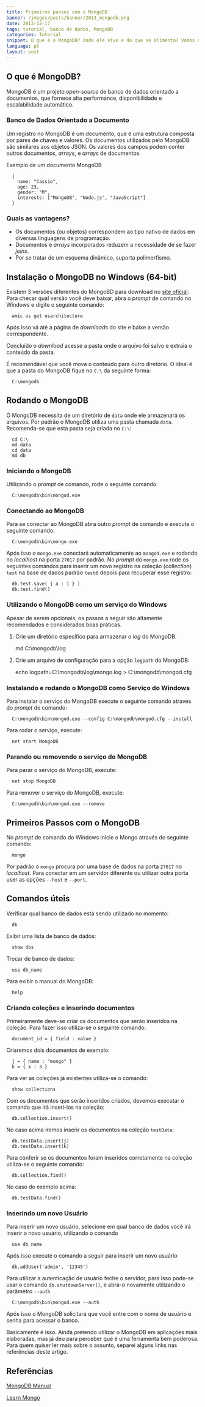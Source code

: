 ```yaml
---
title: Primeiros passos com o MongoDB
banner: /images/posts/banner/2013_mongodb.png
date: 2013-12-17
tags: tutorial, banco de dados, MongoDB
categories: Tutorial
snippet: O que é o MongoDB? Onde ele vive e do que se alimenta? Vamos descobrir tudo isso e muito mais agora!
language: pt
layout: post
---
```


## O que é MongoDB?

MongoDB é um projeto _open-source_ de banco de dados orientado a documentos, que fornece alta performance, disponibilidade e escalabilidade automático.

### Banco de Dados Orientado a Documento

Um registro no MongoDB é um documento, que é uma estrutura composta por pares de chaves e valores. Os documentos utilizados pelo MongoDB são similares aos objetos JSON. Os valores dos campos podem conter outros documentos, _arrays_, e _arrays_ de documentos.

Exemplo de um documento MongoDB

      {
        name: "Cassio",
        age: 23,
        gender: "M",
        interests: ["MongoDB", "Node.js", "JavaScript"]
      }

### Quais as vantagens?

- Os documentos (ou objetos) correspondem ao tipo nativo de dados em diversas linguagens de programação.
- Documentos e _arrays_ incorporados reduzem a necessidade de se fazer _joins_.
- Por se tratar de um esquema dinâmico, suporta polimorfismo.

## Instalação o MongoDB no Windows (64-bit)

Existem 3 versões diferentes do MongoBD para download no [site oficial](http://www.mongodb.org). Para checar qual versão você deve baixar, abra o _prompt_ de comando no Windows e digite o seguinte comando:

      wmic os get osarchitecture

Após isso vá até a página de _downloads_ do site e baixe a versão correspondente.

Concluído o _download_ acesse a pasta onde o arquivo foi salvo e extraia o conteúdo da pasta.

É recomendável que você mova o conteúdo para outro diretório. O ideal é que a pasta do MongoDB fique no `C:\` da seguinte forma:

      C:\mongodb

## Rodando o MongoDB

O MongoDB necessita de um diretório de `data` onde ele armazenará os arquivos. Por padrão o MongoDB utiliza uma pasta chamada `data`. Recomenda-se que esta pasta seja criada no `C:\`:

      cd C:\
      md data
      cd data
      md db

### Iniciando o MongoDB

Utilizando o _prompt_ de comando, rode o seguinte comando:

      C:\mongodb\bin\mongod.exe

### Conectando ao MongoDB

Para se conectar ao MongoDB abra outro _prompt_ de comando e execute o seguinte comando:

      C:\mongodb\bin\mongo.exe

Após isso o `mongo.exe` conectará automaticamente ao `mongod.exe` e rodando no _localhost_ na porta `27017` por padrão. No _prompt_ do `mongo.exe` rode os seguintes comandos para inserir um novo registro na coleção (_collection_) `test` na base de dados padrão `test`e depois para recuperar esse registro:

      db.test.save( { a : 1 } )
      db.test.find()

### Utilizando o MongoDB como um serviço do Windows

Apesar de serem opcionais, os passos a seguir são altamente recomendados e considerados boas práticas.

1) Crie um diretório específico para armazenar o _log_ do MongoDB.

      md C:\mongodb\log

2) Crie um arquivo de configuração para a opção `logpath` do MongoDB:

      echo logpath=C:\mongodb\log\mongo.log > C:\mongodb\mongod.cfg

### Instalando e rodando o MongoDB como Serviço do Windows

Para instalar o serviço do MongoDB execute o seguinte comando através do _prompt_ de comando:

      C:\mongodb\bin\mongod.exe --config C:\mongodb\mongod.cfg --install

Para rodar o serviço, execute:

      net start MongoDB

### Parando ou removendo o serviço do MongoDB

Para parar o serviço do MongoDB, execute:

      net stop MongoDB

Para remover o serviço do MongoDB, execute:

      C:\mongodb\bin\mongod.exe --remove

## Primeiros Passos com o MongoDB

No _prompt_ de comando do Windows inicie o Mongo através do seguinte comando:

      mongo

Por padrão o `mongo` procura por uma base de dados na porta `27017` no _localhost_. Para conectar em um servidor diferente ou utilizar outra porta user as opções `--host` e `--port`.

## Comandos úteis

Verificar qual banco de dados está sendo utilizado no momento:

      db

Exibir uma lista de banco de dados:

      show dbs

Trocar de banco de dados:

      use db_name

Para exibir o manual do MongoDB:

      help

### Criando coleções e inserindo documentos

Primeiramente deve-se criar os documentos que serão inseridos na coleção. Para fazer isso utiliza-se o seguinte comando:

      document_id = { field : value }

Criaremos dois documentos de exemplo:

      j = { name : "mongo" }
      k = { x : 3 }

Para ver as coleções já existentes utiliza-se o comando:

      show collections

Com os documentos que serão inseridos criados, devemos executar o comando que irá inserí-los na coleção:

      db.collection.insert()

No caso acima iremos inserir os documentos na coleção `testData`:

      db.testData.insert(j)
      db.testData.insert(k)

Para conferir se os documentos foram inseridos corretamente na coleção utiliza-se o seguinte comando:

      db.collection.find()

No caso do exemplo acima:

      db.testData.find()

### Inserindo um novo Usuário

Para inserir um novo usuário, selecione em qual banco de dados você irá inserir o novo usuário, utilizando o comando

      use db_name

Após isso execute o comando a seguir para inserir um novo usuário

      db.addUser('admin', '12345')

Para utilizar a autenticação de usuário feche o servidor, para isso pode-se usar o comando `db.shutdownServer()`, e abra-o novamente utilizando o parâmetro `--auth`

      C:\mongodb\bin\mongod.exe --auth

Após isso o MongoDB solicitará que você entre com o nome de usuário e senha para acessar o banco.

Basicamente é isso. Ainda pretendo utilizar o MongoDB em aplicações mais elaboradas, mas já deu para perceber que é uma ferramenta bem poderosa. Para quem quiser ler mais sobre o assunto, separei alguns links nas referências deste artigo.

## Referências

[MongoDB Manual](http://docs.mongodb.org/manual/tutorial/getting-started/)

[Learn Mongo](http://learnmongo.com/posts/quick-tip-mongodb-users/)

